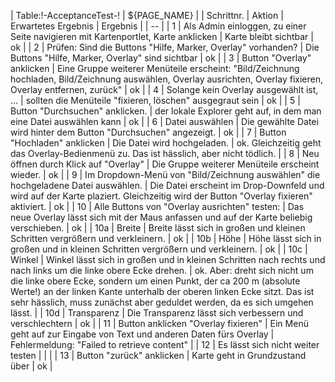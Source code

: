 | Table:!-AcceptanceTest-! | ${PAGE_NAME} |
| Schrittnr. | Aktion | Erwartetes Ergebnis | Ergebnis |
| -- |
| 1 | Als Admin einloggen, zu einer Seite navigieren mit Kartenportlet, Karte anklicken | Karte bleibt sichtbar | ok |
| 2 | Prüfen: Sind die Buttons "Hilfe, Marker, Overlay" vorhanden? | Die Buttons "Hilfe, Marker, Overlay" sind sichtbar | ok |
| 3 | Button "Overlay" anklicken | Eine Gruppe weiterer Menüteile erscheint: "Bild/Zeichnung hochladen, Bild/Zeichnung auswählen, Overlay ausrichten, Overlay fixieren, Overlay entfernen, zurück" | ok |
| 4 | Solange kein Overlay ausgewählt ist, ... | sollten die Menüteile "fixieren, löschen" ausgegraut sein | ok |
| 5 | Button "Durchsuchen" anklicken. | der lokale Explorer geht auf, in dem man eine Datei auswählen kann | ok |
| 6 | Datei auswählen | Die gewählte Datei wird hinter dem Button "Durchsuchen" angezeigt. | ok |
| 7 | Button "Hochladen" anklicken | Die Datei wird hochgeladen. | ok. Gleichzeitig geht das Overlay-Bedienmenü zu. Das ist hässlich, aber nicht tödlich. |
| 8 | Neu öffnen durch Klick auf "Overlay" | Die Gruppe weiterer Menüteile erscheint wieder. | ok |
| 9 | Im Dropdown-Menü von "Bild/Zeichnung auswählen" die hochgeladene Datei auswählen. | Die Datei erscheint im Drop-Downfeld und wird auf der Karte plaziert. Gleichzeitig wird der Button "Overlay fixieren" aktiviert. | ok |
| 10 | Alle Buttons von "Overlay ausrichten" testen: | Das neue Overlay lässt sich mit der Maus anfassen und auf der Karte beliebig verschieben. | ok |
| 10a | Breite | Breite lässt sich in großen und kleinen Schritten vergrößern und verkleinern. | ok |
| 10b | Höhe | Höhe lässt sich in großen und in kleinen Schritten vergrößern und verkleinern. | ok |
| 10c | Winkel | Winkel lässt sich in großen und in kleinen Schritten nach rechts und nach links um die linke obere Ecke drehen. | ok. Aber: dreht sich nicht um die linke obere Ecke, sondern um einen Punkt, der ca 200 m (absolute Werte!) an der linken Kante unterhalb der oberen linken Ecke sitzt. Das ist sehr hässlich, muss zunächst aber geduldet werden, da es sich umgehen lässt. |
| 10d | Transparenz | Die Transparenz lässt sich verbessern und verschlechtern | ok |
| 11 | Button anklicken "Overlay fixieren" | Ein Menü geht auf zur Eingabe von Text und anderen Daten fürs Overlay | Fehlermeldung: "Failed to retrieve content" |
| 12 | Es lässt sich nicht weiter testen | | |
| 13 | Button "zurück" anklicken | Karte geht in Grundzustand über | ok |
